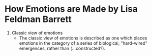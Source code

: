 # How Emotions are Made by Lisa Feldman Barrett

1. Classic view of emotions
   -   The classic view of emotions is described as one which places emotions in the category of a series of biological, "hard-wired" emergences, rather than (...constructed?).

